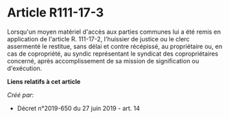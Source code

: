 # Article R111-17-3

Lorsqu'un moyen matériel d'accès aux parties communes lui a été remis en application de l'article R. 111-17-2, l'huissier de
justice ou le clerc assermenté le restitue, sans délai et contre récépissé, au propriétaire ou, en cas de copropriété, au
syndic représentant le syndicat des copropriétaires concerné, après accomplissement de sa mission de signification ou
d'exécution.

**Liens relatifs à cet article**

_Créé par_:

  - Décret n°2019-650 du 27 juin 2019 - art. 14
